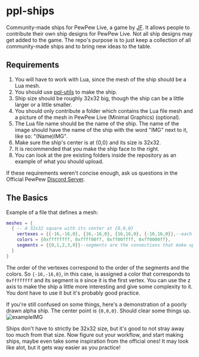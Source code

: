 # ppl-ships
Community-made ships for PewPew Live, a game by [JF](https://github.com/jyaif).
It allows people to contribute their own ship designs for PewPew Live.
Not all ship designs may get added to the game.
The repo's purpose is to just keep a collection of all community-made ships and to bring new ideas to the table.

## Requirements
1. You will have to work with Lua, since the mesh of the ship should be a Lua mesh. 
2. You should use [ppl-utils](https://github.com/jyaif/ppl-utils) to make the ship.
3. Ship size should be roughly 32x32 big, though the ship can be a little larger or a little smaller.
4. You should only contribute a folder which contains the Lua file mesh and a picture of the mesh in PewPew Live (Minimal Graphics) (optional).
5. The Lua file name should be the name of the ship. The name of the image should have the name of the ship with the word "IMG" next to it, like so: "(Name)IMG".
6. Make sure the ship's center is at {0,0} and its size is 32x32.
7. It is recommended that you make the ship face to the right.
8. You can look at the pre existing folders inside the repository as an example of what you should upload.

If these requirements weren't concise enough, ask us questions in the Official PewPew [Discord Server](https://discord.gg/czubEGgbWJ).

## The Basics
Example of a file that defines a mesh:
```lua
meshes = {
  { -- A 32x32 square with its center at {0,0,0}
    vertexes = {{-16,-16,0}, {16,-16,0}, {16,16,0}, {-16,16,0}},--each vertex is a table containing {x,y,z} in order.
    colors = {0xffffffff, 0xffff00ff, 0xff00ffff, 0xff0000ff},
    segments = {{0,1,2,3,0}}--segments are the connections that make up the lines of the mesh.
  }
}
```
The order of the vertexes correspond to the order of the segments and the colors.
So `{-16,-16,0}`, in this case, is assigned a color that corresponds to `0xffffffff` and its segment is `0` since it is the first vertex.
You can use the z axis to make the ship a little more interesting and give some complexity to it.
You dont have to use it but it's probably good practice.

If you're still confused on some things, here's a demonstration of a poorly drawn alpha ship.
The center point is `{0,0,0}`. 
Should clear some things up.
![exampleIMG](https://user-images.githubusercontent.com/96009711/236540596-0b2437cf-190a-40dc-9dfc-d6678972531f.png)

Ships don't have to strictly be 32x32 size, but it's good to not stray away too much from that size. Now figure out your workflow, and start making ships, maybe even take some inspiration from the official ones! It may look like alot, but it gets way easier as you practice!
